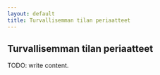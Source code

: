 ```yaml
---
layout: default
title: Turvallisemman tilan periaatteet
---
```


## Turvallisemman tilan periaatteet

TODO: write content.
